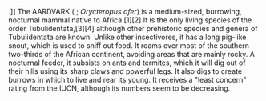 .]] The AARDVARK ( ; _Orycteropus afer_) is a medium-sized, burrowing, nocturnal mammal native to Africa.[1][2] It is the only living species of the order Tubulidentata,[3][4] although other prehistoric species and genera of Tubulidentata are known. Unlike other insectivores, it has a long pig-like snout, which is used to sniff out food. It roams over most of the southern two-thirds of the African continent, avoiding areas that are mainly rocky. A nocturnal feeder, it subsists on ants and termites, which it will dig out of their hills using its sharp claws and powerful legs. It also digs to create burrows in which to live and rear its young. It receives a "least concern" rating from the IUCN, although its numbers seem to be decreasing.
